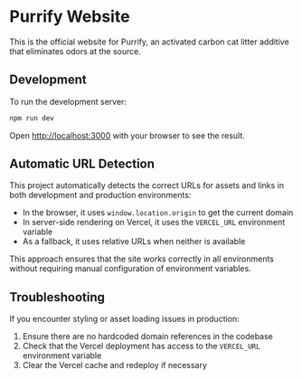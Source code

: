 # Purrify Website

This is the official website for Purrify, an activated carbon cat litter additive that eliminates odors at the source.

## Development

To run the development server:

```bash
npm run dev
```

Open [http://localhost:3000](http://localhost:3000) with your browser to see the result.

## Automatic URL Detection

This project automatically detects the correct URLs for assets and links in both development and production environments:

- In the browser, it uses `window.location.origin` to get the current domain
- In server-side rendering on Vercel, it uses the `VERCEL_URL` environment variable
- As a fallback, it uses relative URLs when neither is available

This approach ensures that the site works correctly in all environments without requiring manual configuration of environment variables.

## Troubleshooting

If you encounter styling or asset loading issues in production:

1. Ensure there are no hardcoded domain references in the codebase
2. Check that the Vercel deployment has access to the `VERCEL_URL` environment variable
3. Clear the Vercel cache and redeploy if necessary
